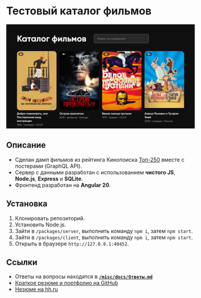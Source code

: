 # Тестовый каталог фильмов

![](misc/images/preview.webp)

## Описание

- Сделан дамп фильмов из рейтинга Кинопоиска [Топ-250](https://www.kinopoisk.ru/lists/movies/top250/) вместе с постерами (GraphQL API).
- Сервер с данными разработан с использованием **чистого JS**, **Node.js**, **Express** и **SQLite**.
- Фронтенд разработан на **Angular 20**.

## Установка

1. Клонировать репозиторий.
2. Установить Node.js.
3. Зайти в ```/packages/server```, выполнить команду ```npm i```, затем ```npm start```.
4. Зайти в ```/packages/client```, выполнить команду ```npm i```, затем ```npm start```.
5. Открыть в браузере ```http://127.0.0.1:40452```.

## Ссылки

- Ответы на вопросы находятся в **[```/misc/docs/Ответы.md```](misc/docs/Ответы.md)**
- [Краткое резюме и портфолио на GitHub](https://github.com/theberrigan/apps)
- [Hезюме на hh.ru](https://hh.ru/resume/f081e219ff0f569e260039ed1f626b686c784b)